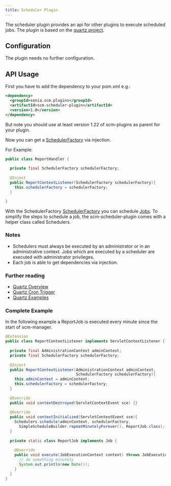 ```yaml
---
title: Scheduler Plugin
---
```


The scheduler plugin provides an api for other plugins to execute scheduled jobs. The plugin is based on the [quartz project](http://quartz-scheduler.org/).

## Configuration

The plugin needs no further configuration.

## API Usage

First you have to add the dependency to your pom.xml e.g.:

```xml
<dependency>
  <groupId>sonia.scm.plugins</groupId>
  <artifactId>scm-scheduler-plugin</artifactId>
  <version>1.0</version>
</dependency>
```

But note you should use at least version 1.22 of scm-plugins as parent for your plugin.

Now you can get a [SchedulerFactory](http://www.quartz-scheduler.org/api/2.0.0/org/quartz/SchedulerFactory.html) via injection. 

For Example:

```java
public class ReportHandler {
  
  private final SchedulerFactory schedulerFactory;
 
  @Inject
  public ReportContextListener(SchedulerFactory schedulerFactory){
    this.schedulerFactory = schedulerFactory;
  }

}
```

With the SchedulerFactory [SchedulerFactory](http://www.quartz-scheduler.org/api/2.0.0/org/quartz/SchedulerFactory.html) you can schedule [Jobs](http://www.quartz-scheduler.org/api/2.0.0/org/quartz/Job.html). To simplify the steps to schedule a job, the scm-scheduler-plugin comes with a helper class called Schedulers.

### Notes

* Schedulers must always be executed by an administrator or in an administrative context. Jobs which are executed by a scheduler are executed with administrator privileges. 
* Each job is able to get dependencies via injection.

### Further reading

* [Quartz Overview](http://www.quartz-scheduler.org/overview)
* [Quartz Cron Trigger](http://www.quartz-scheduler.org/documentation/quartz-2.1.x/tutorials/crontrigger)
* [Quartz Examples](http://www.quartz-scheduler.org/documentation/quartz-2.1.x/examples)

### Complete Example

In the following example a ReportJob is executed every minute since the start of scm-manager.

```java
@Extension
public class ReportContextListener implements ServletContextListener {
  
  private final AdministrationContext adminContext;
  private final SchedulerFactory schedulerFactory;
 
  @Inject
  public ReportContextListener(AdministrationContext adminContext,
                               SchedulerFactory schedulerFactory){
    this.adminContext = adminContext;
    this.schedulerFactory = schedulerFactory;
  }
 
  @Override
  public void contextDestroyed(ServletContextEvent sce) {}
 
  @Override
  public void contextInitialized(ServletContextEvent sce){
    Schedulers.schedule(adminContext, schedulerFactory, 
      SimpleScheduleBuilder.repeatMinutelyForever(), ReportJob.class);
  }
  
  private static class ReportJob implements Job {
    
    @Override
    public void execute(JobExecutionContext context) throws JobExecutionException {
      // do something minutely
      System.out.println(new Date());
    }
  }
}
```
